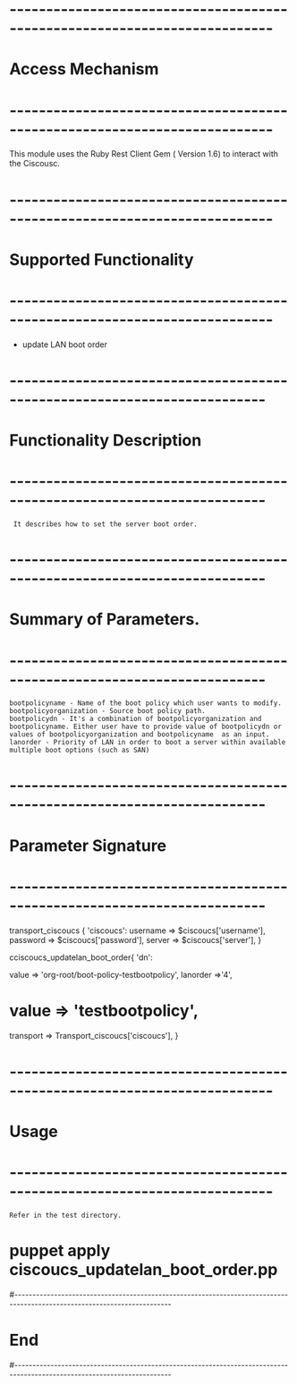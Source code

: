 # --------------------------------------------------------------------------
# Access Mechanism 
# --------------------------------------------------------------------------
 
   This module uses the  Ruby Rest Client Gem ( Version 1.6) to interact with the Ciscousc.
 
# --------------------------------------------------------------------------
# Supported Functionality
# --------------------------------------------------------------------------

- update LAN boot order

# -------------------------------------------------------------------------
# Functionality Description
# -------------------------------------------------------------------------
       
     It describes how to set the server boot order.
	 
# -------------------------------------------------------------------------
# Summary of Parameters.
# -------------------------------------------------------------------------
    bootpolicyname - Name of the boot policy which user wants to modify.
    bootpolicyorganization - Source boot policy path.    
    bootpolicydn - It's a combination of bootpolicyorganization and bootpolicyname. Either user have to provide value of bootpolicydn or values of bootpolicyorganization and bootpolicyname  as an input.
	lanorder - Priority of LAN in order to boot a server within available multiple boot options (such as SAN)      
 
# -------------------------------------------------------------------------
# Parameter Signature 
# -------------------------------------------------------------------------
 
transport_ciscoucs { 'ciscoucs':
  username => $ciscoucs['username'],
  password => $ciscoucs['password'],
  server   => $ciscoucs['server'],
}

cciscoucs_updatelan_boot_order{ 'dn':
  
  value => 'org-root/boot-policy-testbootpolicy',
  lanorder =>'4',
  #  value => 'testbootpolicy',
  transport  => Transport_ciscoucs['ciscoucs'],
}
 
# --------------------------------------------------------------------------
# Usage
# --------------------------------------------------------------------------
    Refer in the test directory.
   
   # puppet apply ciscoucs_updatelan_boot_order.pp
   
#-------------------------------------------------------------------------------------------------------------------------
# End
#-------------------------------------------------------------------------------------------------------------------------
 